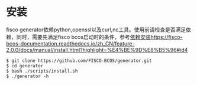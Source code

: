 # 安装

fisco generator依赖python,openssl以及curl,nc工具。使用前请检查是否满足依赖，同时，需要先满足fisco bcos启动时的条件，参考[依赖安装]()https://fisco-bcos-documentation.readthedocs.io/zh_CN/feature-2.0.0/docs/manual/install.html?highlight=%E4%BE%9D%E8%B5%96#id4

```
$ git clone https://github.com/FISCO-BCOS/generator.git
$ cd generator
$ bash ./scripts/install.sh
$ ./generator -h
```